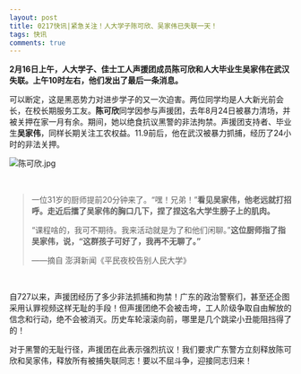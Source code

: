 ```yaml
---
layout: post
title: 0217快讯|紧急关注！人大学子陈可欣、吴家伟已失联一天！
tags: 快讯
comments: true
---
```


**2月16日上午，人大学子、佳士工人声援团成员陈可欣和人大毕业生吴家伟在武汉失联。上午10时左右，他们发出了最后一条消息。**

可以断定，这是黑恶势力对进步学子的又一次迫害。两位同学均是人大新光前会长，在校长期服务工友。**陈可欣**同学因参与声援团，去年8月24日被暴力清场，并被关押在家一月有余。期间，她以绝食抗议黑警的非法拘禁。声援团支持者、毕业生**吴家伟**，同样长期关注工农权益。11.9前后，他在武汉被暴力抓捕，经历了24小时的非法关押。

![陈可欣.jpg](https://i.loli.net/2019/02/17/5c68cadee3554.jpg)

<br/>

<blockquote>

一位31岁的厨师提前20分钟来了。“嘿！兄弟！”<b>看见吴家伟，他老远就打招呼。走近后擂了吴家伟的胸口几下，捏了捏这名大学生膀子上的肌肉。</b>

“课程啥的，我可不期待。我来活动就是为了和他们闲聊。”<b>这位厨师指了指吴家伟，说，“这群孩子可好了，我再不无聊了。”</b>
  
——摘自 澎湃新闻《平民夜校告别人民大学》

</blockquote>
  
<br/>

自727以来，声援团经历了多少非法抓捕和拘禁！广东的政治警察们，甚至还企图采用认罪视频这样无耻的手段！但声援团绝不会被击垮，工人阶级争取自由解放的信念和行动，绝不会被消灭。历史车轮滚滚向前，哪里是几个跳梁小丑能阻挡得了的！

对于黑警的无耻行径，声援团在此表示强烈抗议！我们要求广东警方立刻释放陈可欣和吴家伟，释放所有被捕失联同志！要以不屈斗争，迎接同志归来！
